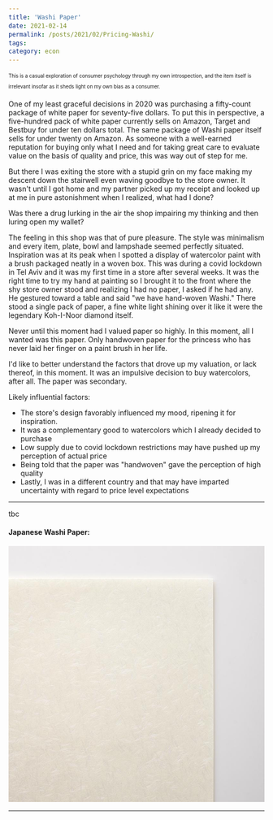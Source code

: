 ```yaml
---
title: 'Washi Paper'
date: 2021-02-14
permalink: /posts/2021/02/Pricing-Washi/
tags:
category: econ
---
```

<sub><sup>This is a casual exploration of consumer psychology through my own introspection, and the item itself is irrelevant insofar as it sheds light on my own bias as a consumer. </sup></sub>

One of my least graceful decisions in 2020 was purchasing a fifty-count package of white paper for seventy-five dollars. To put this in perspective, a five-hundred pack of white paper currently sells on Amazon, Target and Bestbuy for under ten dollars total. The same package of Washi paper itself sells for under twenty on Amazon. As someone with a well-earned reputation for buying only what I need and for taking great care to evaluate value on the basis of quality and price, this was way out of step for me. 

But there I was exiting the store with a stupid grin on my face making my descent down the stairwell even waving goodbye to the store owner. It wasn't until I got home and my partner picked up my receipt and looked up at me in pure astonishment when I realized, what had I done? 

Was there a drug lurking in the air the shop impairing my thinking and then luring open my wallet? 


The feeling in this shop was that of pure pleasure. The style was minimalism and every item, plate, bowl and lampshade seemed perfectly situated. Inspiration was at its peak when I spotted a display of watercolor paint with a brush packaged neatly in a woven box. This was during a covid lockdown in Tel Aviv and it was my first time in a store after several weeks. It was the right time to try my hand at painting so I brought it to the front where the shy store owner stood and realizing I had no paper, I asked if he had any. He gestured toward a table and said "we have hand-woven Washi." There stood a single pack of paper, a fine white light shining over it like it were the legendary Koh-I-Noor diamond itself. 

Never until this moment had I valued paper so highly. In this moment, all I wanted was this paper. Only handwoven paper for the princess who has never laid her finger on a paint brush in her life. 

I'd like to better understand the factors that drove up my valuation, or lack thereof, in this moment. It was an impulsive decision to buy watercolors, after all. The paper was secondary.  
 
Likely influential factors: 
* The store's design favorably influenced my mood, ripening it for inspiration. 
* It was a complementary good to watercolors which I already decided to purchase 
* Low supply due to covid lockdown restrictions may have pushed up my perception of actual price
* Being told that the paper was "handwoven" gave the perception of high quality
* Lastly, I was in a different country and that may have imparted uncertainty with regard to price level expectations

------

tbc

#### Japanese Washi Paper: 
![](/images/washi-paper.jpg)

------